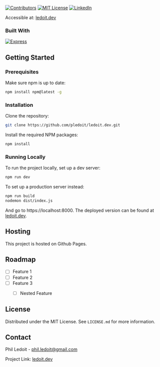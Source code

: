<!-- Improved compatibility of back to top link: See: https://github.com/othneildrew/Best-README-Template/pull/73 -->
<a name="readme-top"></a>
<!-- PROJECT SHIELDS -->
<!--
*** I'm using markdown "reference style" links for readability.
*** Reference links are enclosed in brackets [ ] instead of parentheses ( ).
*** See the bottom of this document for the declaration of the reference variables
*** for contributors-url, forks-url, etc. This is an optional, concise syntax you may use.
*** https://www.markdownguide.org/basic-syntax/#reference-style-links
-->
<!-- [![Stargazers][stars-shield]][stars-url] -->
<!-- [![Issues][issues-shield]][issues-url] -->
[![Contributors][contributors-shield]][contributors-url]
[![MIT License][license-shield]][license-url]
[![LinkedIn][linkedin-shield]][linkedin-url]

Accessible at: [ledoit.dev](https://ledoit.dev)

### Built With

[![Express][Express.js]][Express-url]

<!-- GETTING STARTED -->
## Getting Started

### Prerequisites

Make sure npm is up to date:  
  ```sh
  npm install npm@latest -g
  ```

### Installation

Clone the repository:
   ```sh
   git clone https://github.com/pledoit/ledoit.dev.git
   ```
Install the required NPM packages:
   ```sh
   npm install
   ```

### Running Locally
To run the project locally, set up a dev server:
   ```sh
   npm run dev
   ```
To set up a production server instead:
   ```sh
   npm run build
   nodemon dist/index.js
   ```
And go to https://localhost:8000. The deployed version can be found at [ledoit.dev](https://ledoit.dev).


<!-- HOSTING -->
## Hosting
This project is hosted on Github Pages.

<!-- ROADMAP -->
## Roadmap

- [ ] Feature 1
- [ ] Feature 2
- [ ] Feature 3
    - [ ] Nested Feature


<!-- LICENSE -->
## License

Distributed under the MIT License. See `LICENSE.md` for more information.


<!-- CONTACT -->
## Contact

Phil Ledoit - phil.ledoit@gmail.com

Project Link: [ledoit.dev](https://ledoit.dev)



<!-- MARKDOWN LINKS & IMAGES -->
<!-- https://www.markdownguide.org/basic-syntax/#reference-style-links -->
[contributors-shield]: https://img.shields.io/github/contributors/pledoit/ledoit.dev.svg?style=for-the-badge
[contributors-url]: https://github.com/pledoit/ledoit.dev/graphs/contributors
[forks-shield]: https://img.shields.io/github/forks/pledoit/ledoit.dev.svg?style=for-the-badge
[forks-url]: https://github.com/pledoit/ledoit.dev/network/members
[stars-shield]: https://img.shields.io/github/stars/pledoit/ledoit.dev.svg?style=for-the-badge
[stars-url]: https://github.com/pledoit/ledoit.dev/stargazers
[issues-shield]: https://img.shields.io/github/issues/pledoit/ledoit.dev.svg?style=for-the-badge
[issues-url]: https://github.com/pledoit/ledoit.dev/issues
[license-shield]: https://img.shields.io/github/license/pledoit/ledoit.dev.svg?style=for-the-badge
[license-url]: https://github.com/pledoit/ledoit.dev/blob/master/LICENSE.md
[linkedin-shield]: https://img.shields.io/badge/-LinkedIn-black.svg?style=for-the-badge&logo=linkedin&colorB=555
[linkedin-url]: https://linkedin.com/in/phil-ledoit
[product-screenshot]: images/screenshot.png
[Next.js]: https://img.shields.io/badge/next.js-000000?style=for-the-badge&logo=nextdotjs&logoColor=white
[Next-url]: https://nextjs.org/
[React.js]: https://img.shields.io/badge/React-20232A?style=for-the-badge&logo=react&logoColor=61DAFB
[React-url]: https://reactjs.org/
[Vue.js]: https://img.shields.io/badge/Vue.js-35495E?style=for-the-badge&logo=vuedotjs&logoColor=4FC08D
[Vue-url]: https://vuejs.org/
[Angular.io]: https://img.shields.io/badge/Angular-DD0031?style=for-the-badge&logo=angular&logoColor=white
[Angular-url]: https://angular.io/
[Svelte.dev]: https://img.shields.io/badge/Svelte-4A4A55?style=for-the-badge&logo=svelte&logoColor=FF3E00
[Svelte-url]: https://svelte.dev/
[Laravel.com]: https://img.shields.io/badge/Laravel-FF2D20?style=for-the-badge&logo=laravel&logoColor=white
[Laravel-url]: https://laravel.com
[Bootstrap.com]: https://img.shields.io/badge/Bootstrap-563D7C?style=for-the-badge&logo=bootstrap&logoColor=white
[Bootstrap-url]: https://getbootstrap.com
[JQuery.com]: https://img.shields.io/badge/jQuery-0769AD?style=for-the-badge&logo=jquery&logoColor=white
[JQuery-url]: https://jquery.com 
[Express.js]: https://img.shields.io/badge/express.js-000000?style=for-the-badge&logo=express&logoColor=white
[Express-url]: https://www.expressjs.com